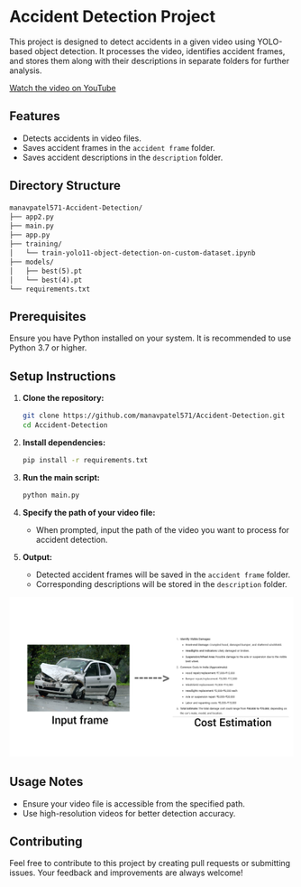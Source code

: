 # Accident Detection Project

This project is designed to detect accidents in a given video using YOLO-based object detection. It processes the video, identifies accident frames, and stores them along with their descriptions in separate folders for further analysis.

[Watch the video on YouTube](https://www.youtube.com/watch?v=RYQQ_z88AnQ)

## Features
- Detects accidents in video files.
- Saves accident frames in the `accident frame` folder.
- Saves accident descriptions in the `description` folder.

## Directory Structure
```
manavpatel571-Accident-Detection/
├── app2.py
├── main.py
├── app.py
├── training/
│   └── train-yolo11-object-detection-on-custom-dataset.ipynb
├── models/
│   ├── best(5).pt
│   └── best(4).pt
└── requirements.txt
```

## Prerequisites
Ensure you have Python installed on your system. It is recommended to use Python 3.7 or higher.

## Setup Instructions

1. **Clone the repository:**
   ```bash
   git clone https://github.com/manavpatel571/Accident-Detection.git
   cd Accident-Detection
   ```

2. **Install dependencies:**
   ```bash
   pip install -r requirements.txt
   ```

3. **Run the main script:**
   ```bash
   python main.py
   ```

4. **Specify the path of your video file:**
   - When prompted, input the path of the video you want to process for accident detection.

5. **Output:**
   - Detected accident frames will be saved in the `accident frame` folder.
   - Corresponding descriptions will be stored in the `description` folder.

![Description Image](training/InShot_20250103_160953702.jpg)

## Usage Notes
- Ensure your video file is accessible from the specified path.
- Use high-resolution videos for better detection accuracy.

## Contributing
Feel free to contribute to this project by creating pull requests or submitting issues. Your feedback and improvements are always welcome!
